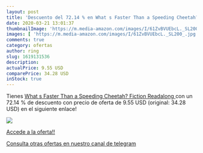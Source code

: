 ```yaml
---
layout: post
title: 'Descuento del 72.14 % en What s Faster Than a Speeding Cheetah?  '
date: 2020-03-21 13:01:37
thumbnailImage: 'https://m.media-amazon.com/images/I/61ZvBVUEbcL._SL200_.jpg'
images: [ 'https://m.media-amazon.com/images/I/61ZvBVUEbcL._SL200_.jpg' ]
comments: true
category: ofertas
author: ring
slug: 1619131536
description:
actualPrice: 9.55 USD
comparePrice: 34.28 USD
inStock: true
---
```


Tienes [What s Faster Than a Speeding Cheetah?  Fiction Readalong ](https://www.amazon.com/dp/1619131536/?tag=redken08-20) con un 72.14 % de descuento con precio de oferta de 9.55 USD (original: 34.28 USD) en el siguiente enlace!

[![](https://m.media-amazon.com/images/I/61ZvBVUEbcL._SL200_.jpg)](https://www.amazon.com/dp/1619131536/?tag=redken08-20)

[Accede a la oferta!!](https://www.amazon.com/dp/1619131536/?tag=redken08-20)

[Consulta otras ofertas en nuestro canal de telegram](https://t.me/s/ofertas25)
